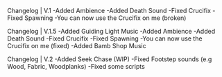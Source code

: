 Changelog | V.1
-Added Ambience
-Added Death Sound
-Fixed Crucifix
-Fixed Spawning
-You can now use the Crucifix on me (broken)

Changelog | V.1.5
-Added Guiding Light Music
-Added Ambience
-Added Death Sound
-Fixed Crucifix
-Fixed Spawning
-You can now use the Crucifix on me (fixed)
-Added Bamb Shop Music

Changelog | V.2
-Added Seek Chase (WIP)
-Fixed Footstep sounds (e.g Wood, Fabric, Woodplanks)
-Fixed some scripts
